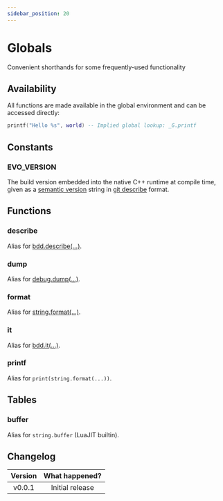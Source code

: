 ```yaml
---
sidebar_position: 20
---
```


# Globals

Convenient shorthands for some frequently-used functionality

## Availability

All functions are made available in the global environment and can be accessed directly:

```lua
printf("Hello %s", world) -- Implied global lookup: _G.printf
```

## Constants

### EVO_VERSION

The build version embedded into the native C++ runtime at compile time, given as a [semantic version](https://semver.org/) string in [git describe](https://git-scm.com/docs/git-describe) format.

## Functions

### describe

Alias for [bdd.describe(...)](/docs/references/api/bdd#describe).

### dump

Alias for [debug.dump(...)](/docs/references/api/extensions#debugdump).

### format

Alias for [string.format(...)](https://www.lua.org/manual/5.1/manual.html#pdf-string.format).

### it

Alias for [bdd.it(...)](/docs/references/api/bdd#it).

### printf

Alias for `print(string.format(...))`.

## Tables

### buffer

Alias for `string.buffer` (LuaJIT builtin).

## Changelog

| Version | What happened?  |
| :-----: | :-------------: |
| v0.0.1  | Initial release |
